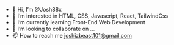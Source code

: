 - 👋 Hi, I’m @Josh88x
- 👀 I’m interested in HTML, CSS, Javascript, React, TailwindCss
- 🌱 I’m currently learning Front-End Web Development
- 💞️ I’m looking to collaborate on ...
- 📫 How to reach me joshizbeast101@gmail.com

<!---
Josh88x/Josh88x is a ✨ special ✨ repository because its `README.md` (this file) appears on your GitHub profile.
You can click the Preview link to take a look at your changes.
--->
